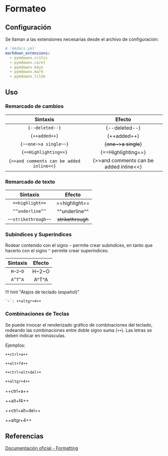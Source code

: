 # Formateo


## Configuración

Se llaman a las extensiones  necesarias desde el archivo de configuración:


```yaml
# 'mkdocs.yml'
markdown_extensions:
  - pymdownx.critic
  - pymdownx.caret
  - pymdownx.keys
  - pymdownx.mark
  - pymdownx.tilde
```


## Uso


### Remarcado de cambios


|Sintaxis| Efecto |
|:---:|:---:|
|`{--deleted--}`|{--deleted--}|
|`{++added++}`|{++added++}|
|`{~~one~>a single~~}`|{~~one~>a single~~}|
|`{==Highlighting==}`|  {==Highlighting==}|
|`{>>and comments can be added inline<<}`|{>>and comments can be added inline<<}|








### Remarcado de texto

|Sintaxis| Efecto |
|:---:|:---:|
| `==highlight==` |  ==highlight== |
| `^^underline^^` | ^^underline^^ |
| `~~strikethrough~~`| ~~strikethrough~~ |


### Subíndices y Superíndices

Rodear contenido con el signo `~` permite crear subíndices, en tanto que hacerlo con el signo `^` permite crear superíndices:


|Sintaxis| Efecto |
|:---:|:---:|
| `H~2~O` | H~2~O |
| `A^T^A` | A^T^A |


!!! hint "Atajos de teclado (español)"

    `~`: ++altgr+4++




### Combinaciones de Teclas


Se puede invocar el renderizado gráfico de combinaciones del teclado, rodeando las combinaciones entre doble signo suma (`++`). Las letras se deben indicar en minúsculas.

Ejemplos:

```md title="Combinaciones de letras - Sintaxis"
++ctrl+a++

++alt+f4++

++ctrl+alt+del++

++altgr+4++
``` 

++ctrl+a++

++alt+f4++

++ctrl+alt+del++

++altgr+4++



## Referencias

[Documentación oficial - Formatting](https://squidfunk.github.io/mkdocs-material/reference/formatting/)